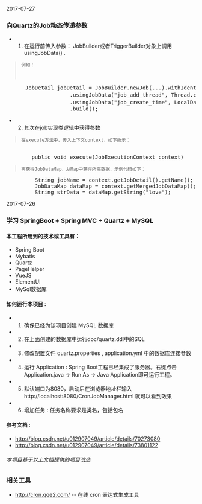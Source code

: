 2017-07-27
### 向Quartz的Job动态传递参数

* 1. 在运行前传入参数： JobBuilder或者TriggerBuilder对象上调用 usingJobData() .      
>
>     例如： 
>      
<pre>      JobDetail jobDetail = JobBuilder.newJob(...).withIdentity(jobClassName, jobGroupName)
                    .usingJobData("job_add_thread", Thread.currentThread().getName()) // 缺省参数 1
                    .usingJobData("job_create_time", LocalDateTime.now().toString()) // 缺省参数 2
                    .build();
</pre>



* 2. 其次在job实现类逻辑中获得参数
>     在execute方法中，传入上下文context，如下所示：
<pre>      
        public void execute(JobExecutionContext context) 
</pre>      
>     再获得JobDataMap，从Map中获得所需数据，示例代码如下：
>      
<pre>         String jobName = context.getJobDetail().getName();
         JobDataMap dataMap = context.getMergedJobDataMap();
         String strData = dataMap.getString("love");
</pre>                  


2017-07-26

### 学习 SpringBoot + Spring MVC + Quartz + MySQL

#### 本工程所用到的技术或工具有：
* Spring Boot
* Mybatis
* Quartz
* PageHelper
* VueJS
* ElementUI
* MySql数据库


#### 如何运行本项目 :
* 1. 确保已经为该项目创建 MySQL 数据库
* 2. 在上面创建的数据库中运行doc/quartz.ddl中的SQL
* 3. 修改配置文件 quartz.properties , application.yml 中的数据库连接参数
* 4. 运行 Application : Spring Boot工程已经集成了服务器。右键点击 Application.java -> Run As -> Java Application即可运行工程。
* 5. 默认端口为8080，启动后在浏览器地址栏输入 http://localhost:8080/CronJobManager.html 就可以看到效果
* 6. 增加任务 : 任务名称要求是类名，包括包名


#### 参考文档 :
* http://blog.csdn.net/u012907049/article/details/70273080
* http://blog.csdn.net/u012907049/article/details/73801122

###### 本项目基于以上文档提供的项目改造

### 相关工具
* http://cron.qqe2.com/  -- 在线 cron 表达式生成工具


